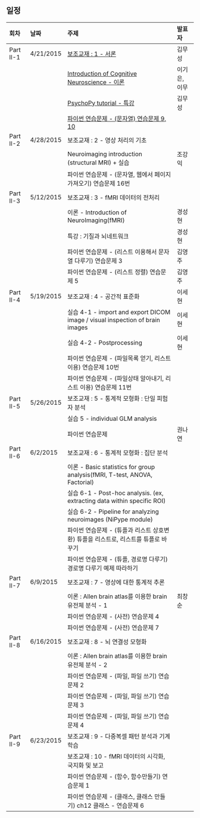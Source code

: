 
## 일정
|회차	    |날짜	   |주제	                                                    |발표자	|
|:---	    |:---	   |:---	                                                    |:---	|
|Part II-1  |4/21/2015 |[보조교재 : 1 - 서론](study01/d01.md) | 김무성  |
|           |          |[Introduction of Cognitive Neuroscience - 이론](study01/d01.md) | 이기은, 이무  |
|           |          |[PsychoPy tutorial - 특강](study01/d01.md) | 김무성 |
|           |          |[파이썬 연습문제 - (문자열) 연습문제 9, 10 ](study01/d01.md) |  |
|Part II-2  |4/28/2015 | 보조교재 : 2 - 영상 처리의 기초  |  |
|           |          | Neuroimaging introduction (structural MRI) + 실습  | 조강익 |
|           |          | 파이썬 연습문제 - (문자열, 웹에서 페이지 가져오기) 연습문제 16번  |  |
|Part II-3  |5/12/2015 | 보조교재 : 3 - fMRI 데이터의 전처리  |  |
|           |          | 이론 - Introduction of NeuroImaging(fMRI) | 경성현 |
|           |          | 특강 : 기질과 뇌네트워크             | 경성현 |
|           |          |  파이썬 연습문제 - (리스트 이용해서 문자열 다루기) 연습문제 3 | 김영주 |
|           |          |  파이썬 연습문제 - (리스트 정렬) 연습문제 5 | 김영주 |
|Part II-4  |5/19/2015 | 보조교재 : 4 - 공간적 표준화   | 이세현 |
|           |          | 실습 4-1 - import and export DICOM image / visual inspection of brain images | 이세현 |
|           |          | 실습 4-2 - Postprocessing  | 이세현 |
|           |          | 파이썬 연습문제 - (파일목록 얻기, 리스트 이용) 연습문제 10번 |    |
|           |          | 파이썬 연습문제 - (파일상태 알아내기, 리스트 이용) 연습문제 11번 |    |
|Part II-5  |5/26/2015 | 보조교재 : 5 - 통계적 모형화 : 단일 피험자 분석    |    |
|           |          | 실습 5 - individual GLM analysis  |  |
|           |          | 파이썬 연습문제                      | 권나연 |
|Part II-6  |6/2/2015  | 보조교재 : 6 - 통계적 모형화 : 집단 분석    |    |
|           |          | 이론 - Basic statistics for group analysis(fMRI, T-test, ANOVA, Factorial)    |    |
|           |          | 실습 6-1 - Post-hoc analysis. (ex, extracting data within specific ROI)    |    |
|           |          | 실습 6-2 - Pipeline for analyzing neuroimages (NiPype module)    |    |
|           |          | 파이썬 연습문제 - (튜플과 리스트 상호변환) 튜플을 리스트로, 리스트를 튜플로 바꾸기   |    |
|           |          | 파이썬 연습문제 - (튜플, 경로명 다루기) 경로명 다루기 예제 따라하기   |    |
|Part II-7  |6/9/2015 | 보조교재 : 7 - 영상에 대한 통계적 추론   |    |
|           |          | 이론 : Allen brain atlas를 이용한 brain 유전체 분석 - 1    | 최창순 |
|           |          | 파이썬 연습문제 - (사전) 연습문제 4   |    |
|           |          | 파이썬 연습문제 - (사전) 연습문제 7   |    |
|Part II-8  |6/16/2015 | 보조교재 : 8 - 뇌 연결성 모형화    |    |
|           |          | 이론 : Allen brain atlas를 이용한 brain 유전체 분석 - 2    |    |
|           |          | 파이썬 연습문제 - (파일, 파일 쓰기) 연습문제 2    |    |
|           |          | 파이썬 연습문제 - (파일, 파일 쓰기) 연습문제 3   |    |
|           |          | 파이썬 연습문제 - (파일, 파일 쓰기) 연습문제 4   |    |
|Part II-9  |6/23/2015 | 보조교재 : 9 - 다중복셀 패턴 분석과 기계학습  |    |
|           |          | 보조교재 : 10 - fMRI 데이터의 시각화, 국지화 및 보고    |    |
|           |          | 파이썬 연습문제 - (함수, 함수만들기) 연습문제 1 |    |
|           |          | 파이썬 연습문제 - (클래스, 클래스 만들기) ch12 클래스 - 연습문제 6   |    |